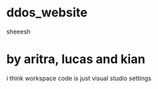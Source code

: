 # ddos_website

sheeesh

# by aritra, lucas and kian 
i think workspace code is just visual studio settings 
